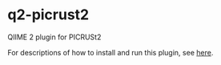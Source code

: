 # q2-picrust2
QIIME 2 plugin for PICRUSt2

For descriptions of how to install and run this plugin, see [here](https://github.com/picrust/picrust2/wiki/q2-picrust2-Tutorial/).
